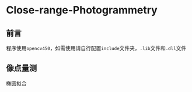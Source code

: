 # Close-range-Photogrammetry
## 前言

程序使用`opencv450`，如需使用请自行配置`include`文件夹，`.lib`文件和`.dll`文件

## 像点量测
椭圆拟合
